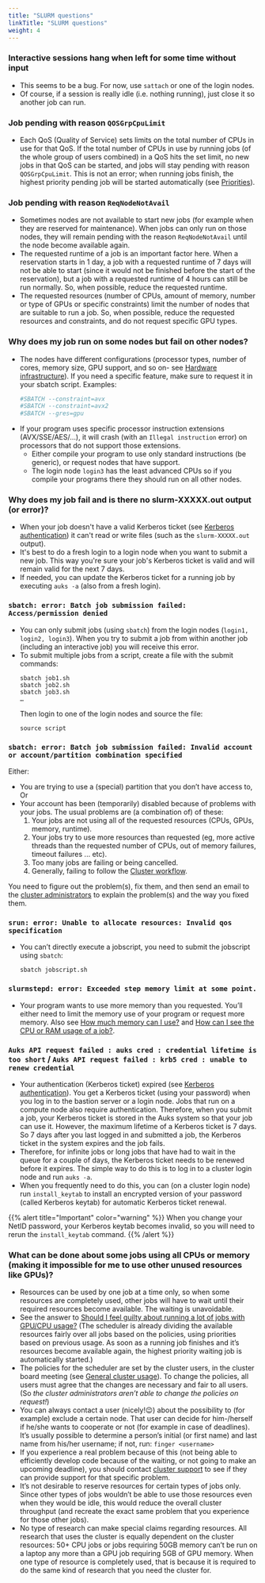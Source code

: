 ```yaml
---
title: "SLURM questions"
linkTitle: "SLURM questions"
weight: 4
---
```



### Interactive sessions hang when left for some time without input
* This seems to be a bug. For now, use `sattach` or one of the login nodes.
* Of course, if a session is really idle (i.e. nothing running), just close it so another job can run.


### Job pending with reason `QOSGrpCpuLimit`
* Each QoS (Quality of Service) sets limits on the total number of CPUs in use for that QoS. If the total number of CPUs in use by running jobs (of the whole group of users combined) in a QoS hits the set limit, no new jobs in that QoS can be started, and jobs will stay pending with reason `QOSGrpCpuLimit`. This is not an error; when running jobs finish, the highest priority pending job will be started automatically (see [Priorities](/docs/manual/job-submission/priorities)).


### Job pending with reason `ReqNodeNotAvail`
* Sometimes nodes are not available to start new jobs (for example when they are reserved for maintenance). When jobs can only run on those nodes, they will remain pending with the reason `ReqNodeNotAvail` until the node become available again.
* The requested runtime of a job is an important factor here. When a reservation starts in 1 day, a job with a requested runtime of 7 days will not be able to start (since it would not be finished before the start of the reservation), but a job with a requested runtime of 4 hours can still be run normally. So, when possible, reduce the requested runtime.
* The requested resources (number of CPUs, amount of memory, number or type of GPUs or specific constraints) limit the number of nodes that are suitable to run a job. So, when possible, reduce the requested resources and constraints, and do not request specific GPU types.


### Why does my job run on some nodes but fail on other nodes?
* The nodes have different configurations (processor types, number of cores, memory size, GPU support, and so on- see [Hardware infrastructure](../../../docs/intro_daic/hardware_infra)). If you need a specific feature, make sure to request it in your sbatch script. Examples:
    ```bash
    #SBATCH --constraint=avx
    #SBATCH --constraint=avx2
    #SBATCH --gres=gpu
    ```
* If your program uses specific processor instruction extensions (AVX/SSE/AES/…), it will crash (with an `Illegal instruction` error) on processors that do not support those extensions. 
  - Either compile your program to use only standard instructions (be generic), or request nodes that have support. 
  - The login node `login3` has the least advanced CPUs so if you compile your programs there they should run on all other nodes.


### Why does my job fail and is there no slurm-XXXXX.out output (or error)?
* When your job doesn't have a valid Kerberos ticket (see [Kerberos authentication](../../../docs/job_submissions/#kerberos-authentication)) it can't read or write files (such as the `slurm-XXXXX.out` output).
* It's best to do a fresh login to a login node when you want to submit a new job. This way you're sure your job's Kerberos ticket is valid and will remain valid for the next 7 days. 
* If needed, you can update the Kerberos ticket for a running job by executing `auks -a` (also from a fresh login).


### `sbatch: error: Batch job submission failed: Access/permission denied`
* You can only submit jobs (using `sbatch`) from the login nodes (`login1, login2, login3`). When you try to submit a job from within another job (including an interactive job) you will receive this error.
* To submit multiple jobs from a script, create a file with the submit commands:
    ```
    sbatch job1.sh
    sbatch job2.sh
    sbatch job3.sh
    …
    ```
    Then login to one of the login nodes and source the file:
    ```
    source script
    ```



### `sbatch: error: Batch job submission failed: Invalid account or account/partition combination specified`
Either:
*  You are trying to use a (special) partition that you don’t have access to, Or
* Your account has been (temporarily) disabled because of problems with your jobs. The usual problems are (a combination of) of these:
    1. Your jobs are not using all of the requested resources (CPUs, GPUs, memory, runtime).
    2. Your jobs try to use more resources than requested (eg, more active threads than the requested number of CPUs, out of memory failures, timeout failures ... etc).
    3. Too many jobs are failing or being cancelled.
    4. Generally, failing to follow the [Cluster workflow](../../../quickstart/#quick-start).

You need to figure out the problem(s), fix them, and then send an email to the [cluster administrators](mailto:beheer-o-linux-ictfm@tudelft.nl) to explain the problem(s) and the way you fixed them.


### `srun: error: Unable to allocate resources: Invalid qos specification`
* You can’t directly execute a jobscript, you need to submit the jobscript using `sbatch`:
    ```
    sbatch jobscript.sh
    ```



### `slurmstepd: error: Exceeded step memory limit at some point.`
* Your program wants to use more memory than you requested. You’ll either need to limit the memory use of your program or request more memory. Also see [How much memory can I use?](../job_resources#how-much-memory-can-i-use) and [How can I see the CPU or RAM usage of a job?](../job_resources#how-can-i-see-the-cpu-or-ram-usage-of-a-job).


### `Auks API request failed : auks cred : credential lifetime is too short` / `Auks API request failed : krb5 cred : unable to renew credential`
* Your authentication (Kerberos ticket) expired (see [Kerberos authentication](../../../docs/job_submissions/#kerberos-authentication)). You get a Kerberos ticket (using your password) when you log in to the bastion server or a login node. Jobs that run on a compute node also require authentication. Therefore, when you submit a job, your Kerberos ticket is stored in the Auks system so that your job can use it. However, the maximum lifetime of a Kerberos ticket is 7 days. So 7 days after you last logged in and submitted a job, the Kerberos ticket in the system expires and the job fails.
* Therefore, for infinite jobs or long jobs that have had to wait in the queue for a couple of days, the Kerberos ticket needs to be renewed before it expires. The simple way to do this is to log in to a cluster login node and run `auks -a`.
* When you frequently need to do this, you can (on a cluster login node) run `install_keytab` to install an encrypted version of your password (called Kerberos keytab) for automatic Kerberos ticket renewal. 

{{% alert title="Important" color="warning" %}}
When you change your NetID password, your Kerberos keytab becomes invalid, so you will need to rerun the `install_keytab` command.
{{% /alert %}}


### What can be done about some jobs using all CPUs or memory (making it impossible for me to use other unused resources like GPUs)?
* Resources can be used by one job at a time only, so when some resources are completely used, other jobs will have to wait until their required resources become available. The waiting is unavoidable.
* See the answer to [Should I feel guilty about running a lot of jobs with GPU/CPU usage?](../job_resources#should-i-feel-guilty-about-running-a-lot-of-jobs-with-gpucpu-usage) (The scheduler is already dividing the available resources fairly over all jobs based on the policies, using priorities based on previous usage. As soon as a running job finishes and it’s resources become available again, the highest priority waiting job is automatically started.)
* The policies for the scheduler are set by the cluster users, in the cluster board meeting (see [General cluster usage](../../../docs/intro_daic/user_agreement#general-cluster-usage)). To change the policies, all users must agree that the changes are necessary and fair to all users. (So _the cluster administrators aren’t able to change the policies on request!_)
* You can always contact a user (nicely!😉) about the possibility to (for example) exclude a certain node. That user can decide for him-/herself if he/she wants to cooperate or not (for example in case of deadlines).
    It’s usually possible to determine a person’s initial (or first name) and last name from his/her username; if not, run: `finger <username>`
* If you experience a real problem because of this (not being able to efficiently develop code because of the waiting, or not going to make an upcoming deadline), you should contact [cluster support](../../#support--contact) to see if they can provide support for that specific problem.
* It’s not desirable to reserve resources for certain types of jobs only. Since other types of jobs wouldn’t be able to use those resources even when they would be idle, this would reduce the overall cluster throughput (and recreate the exact same problem that you experience for those other jobs).
* No type of research can make special claims regarding resources. All research that uses the cluster is equally dependent on the cluster resources: 50+ CPU jobs or jobs requiring 50GB memory can’t be run on a laptop any more than a GPU job requiring 5GB of GPU memory. When one type of resource is completely used, that is because it is required to do the same kind of research that you need the cluster for.